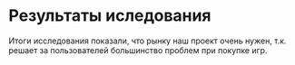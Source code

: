 # Результаты иследования 
Итоги исследования показали, что рынку наш проект очень нужен, т.к. решает за пользователей большинство проблем при покупке игр.